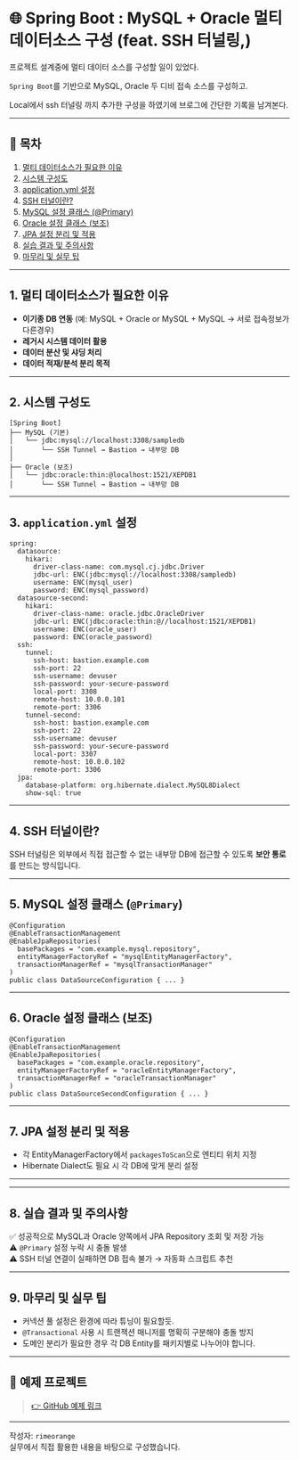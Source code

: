 # 🌐 Spring Boot : MySQL + Oracle 멀티 데이터소스 구성 (feat. SSH 터널링,)

프로젝트 설계중에 멀티 데이터 소스를 구성할 일이 있었다.

`Spring Boot`를 기반으로 MySQL, Oracle 두 디비 접속 소스를 구성하고.

Local에서 ssh 터널링 까지 추가한 구성을 하였기에 브로그에 간단한 기록을 남겨본다.

---

## 📌 목차

1.  [멀티 데이터소스가 필요한 이유](#%EB%A9%80%ED%8B%B0-%EB%8D%B0%EC%9D%B4%ED%84%B0%EC%86%8C%EC%8A%A4%EA%B0%80-%ED%95%84%EC%9A%94%ED%95%9C-%EC%9D%B4%EC%9C%A0)
2.  [시스템 구성도](#%EC%8B%9C%EC%8A%A4%ED%85%9C-%EA%B5%AC%EC%84%B1%EB%8F%84)
3.  [application.yml 설정](#applicationyml-%EC%84%A4%EC%A0%95)
4.  [SSH 터널이란?](#ssh-%ED%84%B0%EB%84%90%EC%9D%B4%EB%9E%80)
5.  [MySQL 설정 클래스 (@Primary)](#mysql-%EC%84%A4%EC%A0%95-%ED%81%B4%EB%9E%98%EC%8A%A4-primary)
6.  [Oracle 설정 클래스 (보조)](#oracle-%EC%84%A4%EC%A0%95-%ED%81%B4%EB%9E%98%EC%8A%A4-%EB%B3%B4%EC%A1%B0)
7.  [JPA 설정 분리 및 적용](#jpa-%EC%84%A4%EC%A0%95-%EB%B6%84%EB%A6%AC-%EB%B0%8F-%EC%A0%81%EC%9A%A9)
8.  [실습 결과 및 주의사항](#%EC%8B%A4%EC%8A%B5-%EA%B2%B0%EA%B3%BC-%EB%B0%8F-%EC%A3%BC%EC%9D%98%EC%82%AC%ED%95%AD)
9.  [마무리 및 실무 팁](#%EB%A7%88%EB%AC%B4%EB%A6%AC-%EB%B0%8F-%EC%8B%A4%EB%AC%B4-%ED%8C%81)

---

## 1\. 멀티 데이터소스가 필요한 이유

-   **이기종 DB 연동** (예: MySQL + Oracle or MySQL + MySQL -> 서로 접속정보가 다른경우)
-   **레거시 시스템 데이터 활용**
-   **데이터 분산 및 샤딩 처리**
-   **데이터 적재/분석 분리 목적**

---

## 2\. 시스템 구성도

```
[Spring Boot]
├── MySQL (기본)
│   └── jdbc:mysql://localhost:3308/sampledb
│       └── SSH Tunnel → Bastion → 내부망 DB
│
├── Oracle (보조)
│   └── jdbc:oracle:thin:@localhost:1521/XEPDB1
│       └── SSH Tunnel → Bastion → 내부망 DB
```

---

## 3\. `application.yml` 설정

```
spring:
  datasource:
    hikari:
      driver-class-name: com.mysql.cj.jdbc.Driver
      jdbc-url: ENC(jdbc:mysql://localhost:3308/sampledb)
      username: ENC(mysql_user)
      password: ENC(mysql_password)
  datasource-second:
    hikari:
      driver-class-name: oracle.jdbc.OracleDriver
      jdbc-url: ENC(jdbc:oracle:thin:@//localhost:1521/XEPDB1)
      username: ENC(oracle_user)
      password: ENC(oracle_password)
  ssh:
    tunnel:
      ssh-host: bastion.example.com
      ssh-port: 22
      ssh-username: devuser
      ssh-password: your-secure-password
      local-port: 3308
      remote-host: 10.0.0.101
      remote-port: 3306
    tunnel-second:
      ssh-host: bastion.example.com
      ssh-port: 22
      ssh-username: devuser
      ssh-password: your-secure-password
      local-port: 3307
      remote-host: 10.0.0.102
      remote-port: 3306
  jpa:
    database-platform: org.hibernate.dialect.MySQL8Dialect
    show-sql: true
```

---

## 4\. SSH 터널이란?

SSH 터널링은 외부에서 직접 접근할 수 없는 내부망 DB에 접근할 수 있도록 **보안 통로**를 만드는 방식입니다.

---

## 5\. MySQL 설정 클래스 (`@Primary`)

```
@Configuration
@EnableTransactionManagement
@EnableJpaRepositories(
  basePackages = "com.example.mysql.repository",
  entityManagerFactoryRef = "mysqlEntityManagerFactory",
  transactionManagerRef = "mysqlTransactionManager"
)
public class DataSourceConfiguration { ... }
```

---

## 6\. Oracle 설정 클래스 (보조)

```
@Configuration
@EnableTransactionManagement
@EnableJpaRepositories(
  basePackages = "com.example.oracle.repository",
  entityManagerFactoryRef = "oracleEntityManagerFactory",
  transactionManagerRef = "oracleTransactionManager"
)
public class DataSourceSecondConfiguration { ... }
```

---

## 7\. JPA 설정 분리 및 적용

-   각 EntityManagerFactory에서 `packagesToScan`으로 엔티티 위치 지정
-   Hibernate Dialect도 필요 시 각 DB에 맞게 분리 설정

---

---

## 8\. 실습 결과 및 주의사항

✅ 성공적으로 MySQL과 Oracle 양쪽에서 JPA Repository 조회 및 저장 가능  
⚠️ `@Primary` 설정 누락 시 충돌 발생  
⚠️ SSH 터널 연결이 실패하면 DB 접속 불가 → 자동화 스크립트 추천

---

## 9\. 마무리 및 실무 팁

-   커넥션 풀 설정은 환경에 따라 튜닝이 필요할듯.
-   `@Transactional` 사용 시 트랜잭션 매니저를 명확히 구분해야 충돌 방지
-   도메인 분리가 필요한 경우 각 DB Entity를 패키지별로 나누어야 합니다.

---

## 🔗 예제 프로젝트

> [👉 GitHub 예제 링크](https://github.com/rimeorange/playground/tree/main/spring-multi-datasource)

---

작성자: `rimeorange`  
실무에서 직접 활용한 내용을 바탕으로 구성했습니다.